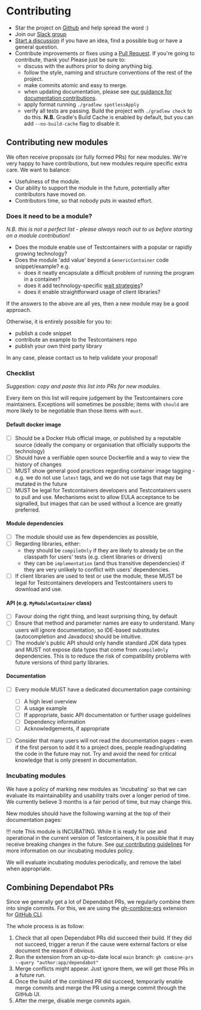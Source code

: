 # Contributing

* Star the project on [Github](https://github.com/testcontainers/testcontainers-java) and help spread the word :)
* Join our [Slack group](http://slack.testcontainers.org)
* [Start a discussion](https://github.com/testcontainers/testcontainers-java/discussions) if you have an idea, find a possible bug or have a general question.
* Contribute improvements or fixes using a [Pull Request](https://github.com/testcontainers/testcontainers-java/pulls). If you're going to contribute, thank you! Please just be sure to:
    * discuss with the authors prior to doing anything big.
    * follow the style, naming and structure conventions of the rest of the project.
    * make commits atomic and easy to merge.
    * when updating documentation, please see [our guidance for documentation contributions](contributing_docs.md).
    * apply format running `./gradlew spotlessApply`
    * verify all tests are passing. Build the project with `./gradlew check` to do this.
    **N.B.** Gradle's Build Cache is enabled by default, but you can add `--no-build-cache` flag to disable it.

## Contributing new modules

We often receive proposals (or fully formed PRs) for new modules.
We're very happy to have contributions, but new modules require specific extra care. We want to balance:

* Usefulness of the module.
* Our ability to support the module in the future, potentially after contributors have moved on.
* Contributors time, so that nobody puts in wasted effort.

### Does it need to be a module?

*N.B. this is not a perfect list - please always reach out to us before starting on a module contribution!*

* Does the module enable use of Testcontainers with a popular or rapidly growing technology?
* Does the module 'add value' beyond a `GenericContainer` code snippet/example? e.g.
    * does it neatly encapsulate a difficult problem of running the program in a container?
    * does it add technology-specific [wait strategies](features/startup_and_waits.md)?
    * does it enable straightforward usage of client libraries?

If the answers to the above are all yes, then a new module may be a good approach.

Otherwise, it is entirely possible for you to:

* publish a code snippet
* contribute an example to the Testcontainers repo
* publish your own third party library

In any case, please contact us to help validate your proposal!

### Checklist

*Suggestion: copy and paste this list into PRs for new modules.*

Every item on this list will require judgement by the Testcontainers core maintainers. Exceptions will sometimes be possible; items with `should` are more likely to be negotiable than those items with `must`.

#### Default docker image

- [ ] Should be a Docker Hub official image, or published by a reputable source (ideally the company or organisation that officially supports the technology)
- [ ] Should have a verifiable open source Dockerfile and a way to view the history of changes
- [ ] MUST show general good practices regarding container image tagging - e.g. we do not use `latest` tags, and we do not use tags that may be mutated in the future
- [ ] MUST be legal for Testcontainers developers and Testcontainers users to pull and use. Mechanisms exist to allow EULA acceptance to be signalled, but images that can be used without a licence are greatly preferred.

#### Module dependencies

- [ ] The module should use as few dependencies as possible, 
- [ ] Regarding libraries, either:
    - they should be `compileOnly` if they are likely to already be on the classpath for users' tests (e.g. client libraries or drivers) 
    - they can be `implementation` (and thus transitive dependencies) if they are very unlikely to conflict with users' dependencies.
- [ ] If client libraries are used to test or use the module, these MUST be legal for Testcontainers developers and Testcontainers users to download and use.

#### API (e.g. `MyModuleContainer` class)

- [ ] Favour doing the right thing, and least surprising thing, by default
- [ ] Ensure that method and parameter names are easy to understand. Many users will ignore documentation, so IDE-based substitutes (autocompletion and Javadocs) should be intuitive. 
- [ ] The module's public API should only handle standard JDK data types and MUST not expose data types that come from `compileOnly` dependencies. This is to reduce the risk of compatibility problems with future versions of third party libraries.
 
#### Documentation

- [ ] Every module MUST have a dedicated documentation page containing:
    - [ ] A high level overview
    - [ ] A usage example
    - [ ] If appropriate, basic API documentation or further usage guidelines
    - [ ] Dependency information
    - [ ] Acknowledgements, if appropriate
- [ ] Consider that many users will not read the documentation pages - even if the first person to add it to a project does, people reading/updating the code in the future may not. Try and avoid the need for critical knowledge that is only present in documentation.



### Incubating modules

We have a policy of marking new modules as 'incubating' so that we can evaluate its maintainability and usability traits over a longer period of time.
We currently believe 3 months is a fair period of time, but may change this.

New modules should have the following warning at the top of their documentation pages:

!!! note
    This module is INCUBATING. While it is ready for use and operational in the current version of Testcontainers, it is possible that it may receive breaking changes in the future. See [our contributing guidelines](/contributing/#incubating-modules) for more information on our incubating modules policy.

We will evaluate incubating modules periodically, and remove the label when appropriate.


## Combining Dependabot PRs

Since we generally get a lot of Dependabot PRs, we regularly combine them into single commits. 
For this, we are using the [gh-combine-prs](https://github.com/rnorth/gh-combine-prs) extension for [GitHub CLI](https://cli.github.com/).

The whole process is as follow:

1. Check that all open Dependabot PRs did succeed their build. If they did not succeed, trigger a rerun if the cause were external factors or else document the reason if obvious.
2. Run the extension from an up-to-date local `main` branch: `gh combine-prs --query "author:app/dependabot"`
3. Merge conflicts might appear. Just ignore them, we will get those PRs in a future run.
4. Once the build of the combined PR did succeed, temporarily enable merge commits and merge the PR using a merge commit through the GitHub UI.
5. After the merge, disable merge commits again.

